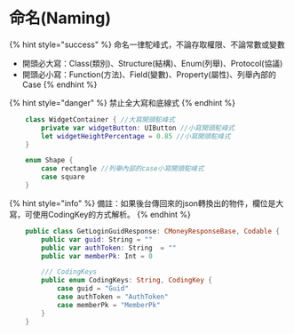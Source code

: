 # 命名\(Naming\)

{% hint style="success" %}
命名一律駝峰式，不論存取權限、不論常數或變數

* 開頭必大寫：Class\(類別\)、Structure\(結構\)、Enum\(列舉\)、Protocol\(協議\)
* 開頭必小寫：Function\(方法\)、Field\(變數\)、Property\(屬性\)、列舉內部的Case
{% endhint %}

{% hint style="danger" %}
禁止全大寫和底線式
{% endhint %}

```swift
    class WidgetContainer { //大寫開頭駝峰式
        private var widgetButton: UIButton //小寫開頭駝峰式
        let widgetHeightPercentage = 0.85 //小寫開頭駝峰式
    }

    enum Shape {
        case rectangle //列舉內部的case小寫開頭駝峰式
        case square
    }
```

{% hint style="info" %}
備註：如果後台傳回來的json轉換出的物件，欄位是大寫，可使用CodingKey的方式解析。
{% endhint %}

```swift
    public class GetLoginGuidResponse: CMoneyResponseBase, Codable {
        public var guid: String = ""
        public var authToken: String  = ""
        public var memberPk: Int = 0

        /// CodingKeys
        public enum CodingKeys: String, CodingKey {
            case guid = "Guid"
            case authToken = "AuthToken"
            case memberPk = "MemberPk"
        }
    }
```

